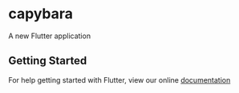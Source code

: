 # capybara

A new Flutter application

## Getting Started

For help getting started with Flutter, view our online
[documentation](https://flutter.io/)

